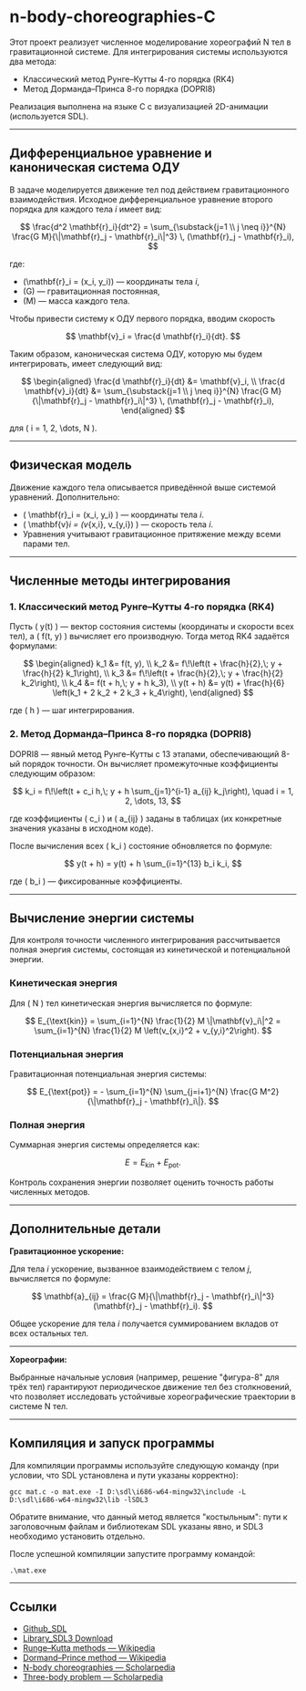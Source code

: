 # n-body-choreographies-C

Этот проект реализует численное моделирование хореографий N тел в гравитационной системе. Для интегрирования системы используются два метода:
- Классический метод Рунге–Кутты 4-го порядка (RK4)
- Метод Дорманда–Принса 8-го порядка (DOPRI8)

Реализация выполнена на языке C с визуализацией 2D-анимации (используется SDL).

---

## Дифференциальное уравнение и каноническая система ОДУ

В задаче моделируется движение тел под действием гравитационного взаимодействия. Исходное дифференциальное уравнение второго порядка для каждого тела *i* имеет вид:

$$
\frac{d^2 \mathbf{r}_i}{dt^2} = \sum_{\substack{j=1 \\ j \neq i}}^{N} \frac{G M}{\|\mathbf{r}_j - \mathbf{r}_i\|^3} \, (\mathbf{r}_j - \mathbf{r}_i),
$$

где:
- \(\mathbf{r}_i = (x_i, y_i)\) — координаты тела *i*,
- \(G\) — гравитационная постоянная,
- \(M\) — масса каждого тела.

Чтобы привести систему к ОДУ первого порядка, вводим скорость

$$
\mathbf{v}_i = \frac{d \mathbf{r}_i}{dt}.
$$

Таким образом, каноническая система ОДУ, которую мы будем интегрировать, имеет следующий вид:

$$
\begin{aligned}
\frac{d \mathbf{r}_i}{dt} &= \mathbf{v}_i, \\
\frac{d \mathbf{v}_i}{dt} &= \sum_{\substack{j=1 \\ j \neq i}}^{N} \frac{G M}{\|\mathbf{r}_j - \mathbf{r}_i\|^3} \, (\mathbf{r}_j - \mathbf{r}_i),
\end{aligned}
$$

для \( i = 1, 2, \dots, N \).

---

## Физическая модель

Движение каждого тела описывается приведённой выше системой уравнений. Дополнительно:
- \( \mathbf{r}_i = (x_i, y_i) \) — координаты тела *i*.
- \( \mathbf{v}_i = (v_{x,i}, v_{y,i}) \) — скорость тела *i*.
- Уравнения учитывают гравитационное притяжение между всеми парами тел.

---

## Численные методы интегрирования

### 1. Классический метод Рунге–Кутты 4-го порядка (RK4)

Пусть \( y(t) \) — вектор состояния системы (координаты и скорости всех тел), а \( f(t, y) \) вычисляет его производную. Тогда метод RK4 задаётся формулами:

$$
\begin{aligned}
k_1 &= f(t, y), \\
k_2 &= f\!\left(t + \frac{h}{2},\; y + \frac{h}{2} k_1\right), \\
k_3 &= f\!\left(t + \frac{h}{2},\; y + \frac{h}{2} k_2\right), \\
k_4 &= f(t + h,\; y + h k_3), \\
y(t + h) &= y(t) + \frac{h}{6} \left(k_1 + 2 k_2 + 2 k_3 + k_4\right),
\end{aligned}
$$

где \( h \) — шаг интегрирования.

### 2. Метод Дорманда–Принса 8-го порядка (DOPRI8)

DOPRI8 — явный метод Рунге–Кутты с 13 этапами, обеспечивающий 8-ый порядок точности. Он вычисляет промежуточные коэффициенты следующим образом:

$$
k_i = f\!\left(t + c_i h,\; y + h \sum_{j=1}^{i-1} a_{ij} k_j\right), \quad i = 1, 2, \dots, 13,
$$

где коэффициенты \( c_i \) и \( a_{ij} \) заданы в таблицах (их конкретные значения указаны в исходном коде).

После вычисления всех \( k_i \) состояние обновляется по формуле:

$$
y(t + h) = y(t) + h \sum_{i=1}^{13} b_i k_i,
$$

где \( b_i \) — фиксированные коэффициенты.

---

## Вычисление энергии системы

Для контроля точности численного интегрирования рассчитывается полная энергия системы, состоящая из кинетической и потенциальной энергии.

### Кинетическая энергия

Для \( N \) тел кинетическая энергия вычисляется по формуле:

$$
E_{\text{kin}} = \sum_{i=1}^{N} \frac{1}{2} M \|\mathbf{v}_i\|^2
= \sum_{i=1}^{N} \frac{1}{2} M \left(v_{x,i}^2 + v_{y,i}^2\right).
$$

### Потенциальная энергия

Гравитационная потенциальная энергия системы:

$$
E_{\text{pot}} = - \sum_{i=1}^{N} \sum_{j=i+1}^{N} \frac{G M^2}{\|\mathbf{r}_j - \mathbf{r}_i\|}.
$$

### Полная энергия

Суммарная энергия системы определяется как:

$$
E = E_{\text{kin}} + E_{\text{pot}}.
$$

Контроль сохранения энергии позволяет оценить точность работы численных методов.

---

## Дополнительные детали

**Гравитационное ускорение:**

Для тела *i* ускорение, вызванное взаимодействием с телом *j*, вычисляется по формуле:

$$
\mathbf{a}_{ij} = \frac{G M}{\|\mathbf{r}_j - \mathbf{r}_i\|^3} (\mathbf{r}_j - \mathbf{r}_i).
$$

Общее ускорение для тела *i* получается суммированием вкладов от всех остальных тел.

---

**Хореографии:**

Выбранные начальные условия (например, решение "фигура-8" для трёх тел) гарантируют периодическое движение тел без столкновений, что позволяет исследовать устойчивые хореографические траектории в системе N тел.

---

## Компиляция и запуск программы

Для компиляции программы используйте следующую команду (при условии, что SDL установлена и пути указаны корректно):

```
gcc mat.c -o mat.exe -I D:\sdl\i686-w64-mingw32\include -L D:\sdl\i686-w64-mingw32\lib -lSDL3
```
Обратите внимание, что данный метод является "костыльным": пути к заголовочным файлам и библиотекам SDL указаны явно, и SDL3 необходимо установить отдельно.

После успешной компиляции запустите программу командой:
```
.\mat.exe
```

---
## Ссылки

- [Github_SDL](https://github.com/libsdl-org/SDL)
- [Library_SDL3 Download](https://github.com/libsdl-org/SDL/releases)
- [Runge–Kutta methods — Wikipedia](https://en.wikipedia.org/wiki/Runge%E2%80%93Kutta_methods)
- [Dormand–Prince method — Wikipedia](https://en.wikipedia.org/wiki/Dormand%E2%80%93Prince_method)
- [N-body choreographies — Scholarpedia](https://web.archive.org/web/20190614005846/http://www.scholarpedia.org/article/N-body_choreographies)
- [Three-body problem — Scholarpedia](https://web.archive.org/web/20190703095653/http://www.scholarpedia.org/article/Three-body_problem)
